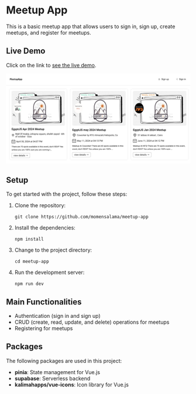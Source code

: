 # Meetup App

This is a basic meetup app that allows users to sign in, sign up, create meetups, and register for meetups.

## Live Demo

Click on the link to [see the live demo](https://nuxtfoodapp-tau.vercel.app).

![main page](/public/main%20page.png)


## Setup

To get started with the project, follow these steps:

1. Clone the repository:

   ```
   git clone https://github.com/momensalama/meetup-app
   ```

2. Install the dependencies:

   ```
   npm install
   ```

3. Change to the project directory:

   ```
   cd meetup-app
   ```

4. Run the development server:

   ```
   npm run dev
   ```

## Main Functionalities

- Authentication (sign in and sign up)
- CRUD (create, read, update, and delete) operations for meetups
- Registering for meetups

## Packages

The following packages are used in this project:

- **pinia**: State management for Vue.js
- **supabase**: Serverless backend
- **kalimahapps/vue-icons**: Icon library for Vue.js
